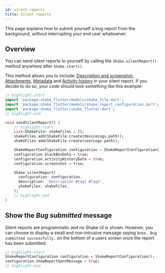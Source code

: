 ```yaml
---
id: silent-reports
title: Silent reports
---
```

This page explains how to submit yourself a bug report from the background, without interrupting your end user whatsoever.

## Overview
You can send silent reports to yourself by calling the `Shake.silentReport()` method anywhere after `Shake.start()`.

This method allows you to include: [Description and screenshot](flutter/screenshot.md), [Attachments](flutter/attachments.md), [Metadata](flutter/metadata.md) and [Activity history](flutter/activity.md) in your silent report.
If you decide to do so, your code should look something like this example:

```dart title="main.dart"
// highlight-start
import 'package:shake_flutter/models/shake_file.dart';
import 'package:shake_flutter/models/shake_report_configuration.dart';
import 'package:shake_flutter/shake_flutter.dart';
// highlight-end

void sendSilentReport() {
    // highlight-start
    List<ShakeFile> shakeFiles = [];
    shakeFiles.add(ShakeFile.create(deviceLogs.path));
    shakeFiles.add(ShakeFile.create(userLogs.path));

    ShakeReportConfiguration configuration = ShakeReportConfiguration();
    configuration.blackBoxData = true;
    configuration.activityHistoryData = true;
    configuration.screenshot = true;

    Shake.silentReport(
      configuration: configuration,
      description: 'Description #tag1 #tag2',
      shakeFiles: shakeFiles,
    );
    // highlight-end
}
```

## Show the *Bug submitted* message
Silent reports are programmatic and no Shake UI is shown.
However, you can choose to display a small and non-intrusive message saying
`Done. Bug submitted successfully.` on the bottom of a users screen once the report has been submitted:

```dart title="main.dart"
// highlight-start
ShakeReportConfiguration configuration = ShakeReportConfiguration();
configuration.showReportSentMessage = true;
// highlight-end
```

